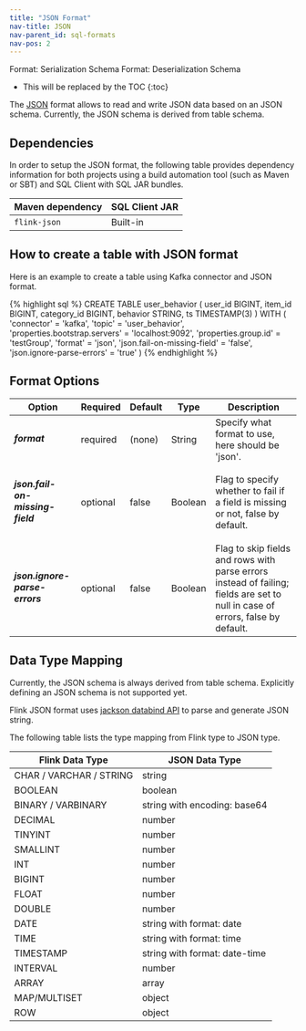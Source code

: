```yaml
---
title: "JSON Format"
nav-title: JSON
nav-parent_id: sql-formats
nav-pos: 2
---
```

<!--
Licensed to the Apache Software Foundation (ASF) under one
or more contributor license agreements.  See the NOTICE file
distributed with this work for additional information
regarding copyright ownership.  The ASF licenses this file
to you under the Apache License, Version 2.0 (the
"License"); you may not use this file except in compliance
with the License.  You may obtain a copy of the License at

  http://www.apache.org/licenses/LICENSE-2.0

Unless required by applicable law or agreed to in writing,
software distributed under the License is distributed on an
"AS IS" BASIS, WITHOUT WARRANTIES OR CONDITIONS OF ANY
KIND, either express or implied.  See the License for the
specific language governing permissions and limitations
under the License.
-->

<span class="label label-info">Format: Serialization Schema</span>
<span class="label label-info">Format: Deserialization Schema</span>

* This will be replaced by the TOC
{:toc}

The [JSON](https://www.json.org/json-en.html) format allows to read and write JSON data based on an JSON schema. Currently, the JSON schema is derived from table schema.

Dependencies
------------

In order to setup the JSON format, the following table provides dependency information for both projects using a build automation tool (such as Maven or SBT) and SQL Client with SQL JAR bundles.

| Maven dependency   | SQL Client JAR         |
| :----------------- | :----------------------|
| `flink-json`       | Built-in               |

How to create a table with JSON format
----------------

Here is an example to create a table using Kafka connector and JSON format.

<div class="codetabs" markdown="1">
<div data-lang="SQL" markdown="1">
{% highlight sql %}
CREATE TABLE user_behavior (
  user_id BIGINT,
  item_id BIGINT,
  category_id BIGINT,
  behavior STRING,
  ts TIMESTAMP(3)
) WITH (
 'connector' = 'kafka',
 'topic' = 'user_behavior',
 'properties.bootstrap.servers' = 'localhost:9092',
 'properties.group.id' = 'testGroup',
 'format' = 'json',
 'json.fail-on-missing-field' = 'false',
 'json.ignore-parse-errors' = 'true'
)
{% endhighlight %}
</div>
</div>

Format Options
----------------

<table class="table table-bordered">
    <thead>
      <tr>
        <th class="text-left" style="width: 25%">Option</th>
        <th class="text-center" style="width: 8%">Required</th>
        <th class="text-center" style="width: 7%">Default</th>
        <th class="text-center" style="width: 10%">Type</th>
        <th class="text-center" style="width: 50%">Description</th>
      </tr>
    </thead>
    <tbody>
    <tr>
      <td><h5>format</h5></td>
      <td>required</td>
      <td style="word-wrap: break-word;">(none)</td>
      <td>String</td>
      <td>Specify what format to use, here should be 'json'.</td>
    </tr>
    <tr>
      <td><h5>json.fail-on-missing-field</h5></td>
      <td>optional</td>
      <td style="word-wrap: break-word;">false</td>
      <td>Boolean</td>
      <td>Flag to specify whether to fail if a field is missing or not, false by default.</td>
    </tr>
    <tr>
      <td><h5>json.ignore-parse-errors</h5></td>
      <td>optional</td>
      <td style="word-wrap: break-word;">false</td>
      <td>Boolean</td>
      <td>Flag to skip fields and rows with parse errors instead of failing;
      fields are set to null in case of errors, false by default.</td>
    </tr>
    </tbody>
</table>

Data Type Mapping
----------------

Currently, the JSON schema is always derived from table schema. Explicitly defining an JSON schema is not supported yet.

Flink JSON format uses [jackson databind API](https://github.com/FasterXML/jackson-databind) to parse and generate JSON string.

The following table lists the type mapping from Flink type to JSON type.

<table class="table table-bordered">
    <thead>
      <tr>
        <th class="text-left">Flink Data Type</th>
        <th class="text-center">JSON Data Type</th>
      </tr>
    </thead>
    <tbody>
    <tr>
      <td>CHAR / VARCHAR / STRING</td>
      <td>string</td>
    </tr>
    <tr>
      <td>BOOLEAN</td>
      <td>boolean</td>
    </tr>
    <tr>
      <td>BINARY / VARBINARY</td>
      <td>string with encoding: base64</td>
    </tr>
    <tr>
      <td>DECIMAL</td>
      <td>number</td>
    </tr>
    <tr>
      <td>TINYINT</td>
      <td>number</td>
    </tr>
    <tr>
      <td>SMALLINT</td>
      <td>number</td>
    </tr>
    <tr>
      <td>INT</td>
      <td>number</td>
    </tr>
    <tr>
      <td>BIGINT</td>
      <td>number</td>
    </tr>
    <tr>
      <td>FLOAT</td>
      <td>number</td>
    </tr>
    <tr>
      <td>DOUBLE</td>
      <td>number</td>
    </tr>
    <tr>
      <td>DATE</td>
      <td>string with format: date</td>
    </tr>
    <tr>
      <td>TIME</td>
      <td>string with format: time</td>
    </tr>
    <tr>
      <td>TIMESTAMP</td>
      <td>string with format: date-time</td>
    </tr>
    <tr>
      <td>INTERVAL</td>
      <td>number</td>
    </tr>
    <tr>
      <td>ARRAY</td>
      <td>array</td>
    </tr>
    <tr>
      <td>MAP/MULTISET</td>
      <td>object</td>
    </tr>
    <tr>
      <td>ROW</td>
      <td>object</td>
    </tr>
    </tbody>
</table>





